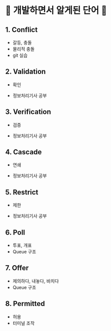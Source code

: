 # 📝 개발하면서 알게된 단어 📝

## 1. Conflict

- 갈등, 충돌
- 물리적 충돌
- git 실습

## 2. Validation

- 확인

- 정보처리기사 공부

## 3. Verification

- 검증

- 정보처리기사 공부



## 4. Cascade

- 연쇄

- 정보처리기사 공부



## 5. Restrict

- 제한

- 정보처리기사 공부



## 6. Poll

- 투표, 개표
- Queue 구조



## 7. Offer

- 제의하다, 내놓다, 바치다
- Queue 구조



## 8. Permitted

- 허용
- 터미널 조작
